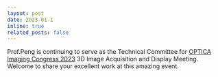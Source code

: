 ```yaml
---
layout: post
date: 2023-01-1
inline: true
related_posts: false
---
```


 Prof.Peng is continuing to serve as the Technical Committee for [OPTICA Imaging Congress 2023](https://www.optica.org/en-us/events/congress/imaging_and_applied_optics_congress/program/3d_image_acquisition_and_display_technology_percep/) 3D Image Acquisition and Display Meeting. Welcome to share your excellent work at this amazing event.